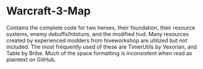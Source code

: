 # Warcraft-3-Map
Contains the complete code for two heroes, their foundation, their resource systems, enemy debuffs/hitstuns, and the modified hud. Many resources created by experienced modders from hiveworkshop are utilized but not included. The most frequently used of these are TimerUtils by Vexorian, and Table by Bribe. Much of the space formatting is inconsistent when read as plaintext on GitHub.
